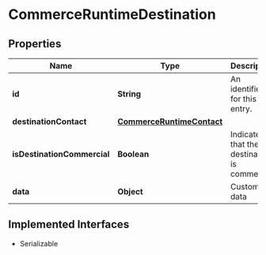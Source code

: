 

# CommerceRuntimeDestination


## Properties

| Name | Type | Description | Notes |
|------------ | ------------- | ------------- | -------------|
|**id** | **String** | An identifier for this entry. |  [optional] |
|**destinationContact** | [**CommerceRuntimeContact**](CommerceRuntimeContact.md) |  |  [optional] |
|**isDestinationCommercial** | **Boolean** | Indicates that the destination is commercial |  [optional] |
|**data** | **Object** | Custom data |  [optional] |


## Implemented Interfaces

* Serializable


